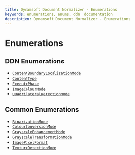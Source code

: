 ```yaml
---
title: Dynamsoft Document Normalizer - Enumerations
keywords: enumerations, enums, ddn, documentation
description: Dynamsoft Document Normalizer - Enumerations
---
```


# Enumerations

## DDN Enumerations
- [`ContentBoundaryLocalizationMode`](content-boundary-localization-mode.md)
- [`ContentType`](content-type.md)
- [`ExecutePhase`](execute-phase.md)
- [`ImageColourMode`](image-colour-mode.md)
- [`QuadrilateralDetectionMode`](quadrilateral-detection-mode.md)


## Common Enumerations
- [`BinarizationMode`]()
- [`ColourConversionMode`]()
- [`GrayscaleEnhancementMode`]()
- [`GrayscaleTransformationMode`]()
- [`ImagePixelFormat`]()
- [`TextureDetectionMode`]()
